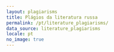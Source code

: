 ```yaml
---
layout: plagiarisms
title: Plágios da literatura russa
permalink: /pt/literature_plagiarisms/
data_source: literature_plagiarisms
locale: pt
no_image: true
---
```

